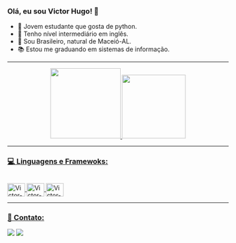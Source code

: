 ### Olá, eu sou Victor Hugo! 👋

- 🐍 Jovem estudante que gosta de python.
- 🗽 Tenho nível intermediário em inglês.
- 🌴 Sou Brasileiro, natural de Maceió-AL.
- 📚 Estou me graduando em sistemas de informação.

<hr>
<div align="center">
  <a href="https://github.com/Kloppx">
  <img height="160em" src="https://github-readme-stats.vercel.app/api?username=Kloppx&show_icons=true&theme=radical&include_all_commits=true&count_private=true"/>
  <img height="145em" src="https://github-readme-stats.vercel.app/api/top-langs/?username=Kloppx&layout=compact&langs_count=7&theme=radical"/>
</div>
<hr>
 
  
### 💻 Linguagens e Framewoks:
<div style="display: inline_block"><br>
  <img align="center" alt="Victor-Python" height="30" width="40" src="https://cdn.jsdelivr.net/gh/devicons/devicon/icons/python/python-original.svg">
  <img align="center" alt="Victor-Python" height="30" width="40" src="https://cdn.jsdelivr.net/gh/devicons/devicon/icons/django/django-plain.svg">
  <img align="center" alt="Victor-Python" height="30" width="40" src="https://cdn.jsdelivr.net/gh/devicons/devicon/icons/selenium/selenium-original.svg">      
</div>
<hr>
 
  
### 📱 Contato:  
  <div>     
  <a href="https://www.instagram.com/dev.ictor/" target="_blank"><img src="https://img.shields.io/badge/Instagram-E4405F?style=for-the-badge&logo=instagram&logoColor=white" target="_blank"></a>
  <a href="https://www.linkedin.com/in/victor-hugo-nascimento-calheiros-227558228/" target="_blank"><img src="https://img.shields.io/badge/-LinkedIn-%230077B5?style=for-the-badge&logo=linkedin&logoColor=white" target="_blank"></a> 
  </div>

<!--![Snake animation](https://github.com/Kloppx/Kloppx/blob/output/github-contribution-grid-snake.svg)-->
